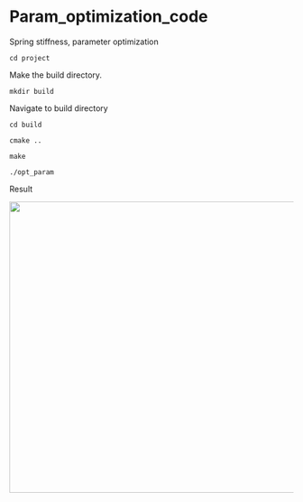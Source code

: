 # Param_optimization_code
Spring stiffness, parameter optimization

`cd project`

Make the build directory.

`mkdir build`

Navigate to build directory

`cd build`

`cmake ..`

`make`

`./opt_param`

Result

<img src = "opt_param.png" width="913" height="516"/>
